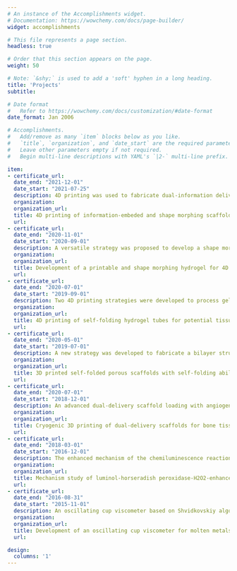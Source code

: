 ```yaml
---
# An instance of the Accomplishments widget.
# Documentation: https://wowchemy.com/docs/page-builder/
widget: accomplishments

# This file represents a page section.
headless: true

# Order that this section appears on the page.
weight: 50

# Note: `&shy;` is used to add a 'soft' hyphen in a long heading.
title: 'Projects'
subtitle:

# Date format
#   Refer to https://wowchemy.com/docs/customization/#date-format
date_format: Jan 2006

# Accomplishments.
#   Add/remove as many `item` blocks below as you like.
#   `title`, `organization`, and `date_start` are the required parameters.
#   Leave other parameters empty if not required.
#   Begin multi-line descriptions with YAML's `|2-` multi-line prefix.

item:
- certificate_url:
  date_end: "2021-12-01"
  date_start: "2021-07-25"
  description: 4D printing was used to fabricate dual-information delivery, self-folding and cell-laden scaffolds for tubular tissue regeneration.
  organization:
  organization_url:
  title: 4D printing of information-embeded and shape morphing scaffolds
  url:
- certificate_url:
  date_end: "2020-11-01"
  date_start: "2020-09-01"
  description: A versatile strategy was proposed to develop a shape morphing hydrogel composed of alginate and methylcellulose with swelling anisotropy for 4D prinitng.
  organization:
  organization_url:
  title: Development of a printable and shape morphing hydrogel for 4D prinitng
  url:
- certificate_url:
  date_end: "2020-07-01"
  date_start: "2019-09-01"
  description: Two 4D printing strategies were developed to process gelatin methacryloyl (GelMA) into dynamic hydrogel structures that could automatically fold into tubes, ranging from diameters from several hundred um to several mm, by responding to the water.
  organization:
  organization_url:
  title: 4D printing of self-folding hydrogel tubes for potential tissue engineering
  url: 
- certificate_url:
  date_end: "2020-05-01"
  date_start: "2019-07-01"
  description: A new strategy was developed to fabricate a bilayer structure comprising a poly(D,L-lactide-co-trimethylene carbonate) (PDLLA-co-TMC) scaffold for providing the shape morphing ability and a gelatin methacrylate (GelMA) scaffold for encapsulating and delivering growth factor.
  organization:
  organization_url:
  title: 3D printed self-folded porous scaffolds with self-folding ability and controlled released of growth factor
  url:
- certificate_url:
  date_end: "2020-07-01"
  date_start: "2018-12-01"
  description: An advanced dual-delivery scaffold loading with angiogenic and osteogenic peptides (AP and OP) was fabricated via Cryogenic 3D printing. Such scaffolds not only were structurally and mechanically similar to cancellous bone but also improved bone regeneration with enhanced vascularization in vivo.
  organization: 
  organization_url:
  title: Cryogenic 3D printing of dual-delivery scaffolds for bone tissue engineering with enhanced vascularization
  url: 
- certificate_url:
  date_end: "2018-03-01"
  date_start: "2016-12-01"
  description: The enhanced mechanism of the chemiluminescence reaction was investigated at actom level via quantum chemical method using the Gaussian 09 software.
  organization: 
  organization_url:
  title: Mechanism study of luminol-horseradish peroxidase-H2O2-enhancer chemiluminescence system
  url:
- certificate_url: 
  date_end: "2016-08-31"
  date_start: "2015-11-01"
  description: An oscillating cup viscometer based on Shvidkovskiy algorithm was developed for measuring molten metals at liquid state.
  organization: 
  organization_url: 
  title: Development of an oscillating cup viscometer for molten metals
  url:

design:
  columns: '1' 
---
```

